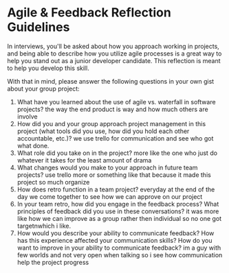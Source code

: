 # Agile & Feedback Reflection Guidelines
In interviews, you'll be asked about how you approach working in projects, and being able to describe how you utilize agile processes is a great way to help you stand out as a junior developer candidate. This reflection is meant to help you develop this skill.

With that in mind, please answer the following questions in your own gist about your group project:

1. What have you learned about the use of agile vs. waterfall in software projects? 
    the way the end product is way and how much others are involve
2. How did you and your group approach project management in this project (what tools did you use, how did you hold each other accountable, etc.)?
    we use trello for communication and see who got what done.
3. What role did you take on in the project? 
    more like the one who just do whatever it takes for the least amount of drama
4. What changes would you make to your approach in future team projects?
    use trello more or something like that because it made this project so much  organize
5. How does retro function in a team project?
    everyday at the end of the day we come together to see how we can approve on our project
6. In your team retro, how did you engage in the feedback process? What principles of feedback did you use in these conversations?
    it was more like how we can improve as a group rather then individual so no one got targetnwhich i like.
7. How would you describe your ability to communicate feedback? How has this experience affected your communication skills? How do you want to improve in your ability to communicate feedback?
    im a guy with few worlds and not very open when talking so i see how communication help the project progress
